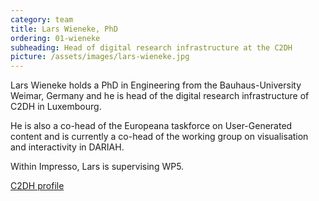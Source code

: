 ```yaml
---
category: team
title: Lars Wieneke, PhD
ordering: 01-wieneke
subheading: Head of digital research infrastructure at the C2DH
picture: /assets/images/lars-wieneke.jpg
---
```


Lars Wieneke holds a PhD in Engineering from the Bauhaus-University Weimar, Germany and he is head of the digital research infrastructure of C2DH in Luxembourg.

He is also a co-head of the Europeana taskforce on User-Generated content and is currently a co-head of the working group on visualisation and interactivity in DARIAH.

Within Impresso, Lars is supervising WP5.

[C2DH profile](https://www.c2dh.uni.lu/people/lars-wieneke)